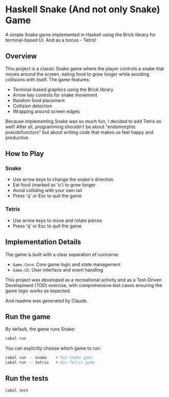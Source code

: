 # Haskell Snake (And not only Snake) Game

A simple Snake game implemented in Haskell using the Brick library for terminal-based UI. And as a bonus - Tetris!

## Overview

This project is a classic Snake game where the player controls a snake that moves around the screen, eating food to grow longer while avoiding collisions with itself. The game features:

- Terminal-based graphics using the Brick library
- Arrow key controls for snake movement
- Random food placement
- Collision detection
- Wrapping around screen edges

Because implementing Snake was so much fun, I decided to add Tetris as well! After all, programming shouldn't be about "endomorphic pseudofunctors" but about writing code that makes us feel happy and productive.

## How to Play

### Snake
- Use arrow keys to change the snake's direction
- Eat food (marked as 'o') to grow longer
- Avoid colliding with your own tail
- Press 'q' or Esc to quit the game

### Tetris
- Use arrow keys to move and rotate pieces
- Press 'q' or Esc to quit the game

## Implementation Details

The game is built with a clear separation of concerns:
- `Game.Core`: Core game logic and state management
- `Game.UI`: User interface and event handling

This project was developed as a recreational activity and as a Test-Driven Development (TDD) exercise, with comprehensive test cases ensuring the game logic works as expected.

And readme was generated by Claude.

## Run the game

By default, the game runs Snake:

```bash
cabal run
```

You can explicitly choose which game to run:

```bash
cabal run -- snake    # Run Snake game
cabal run -- tetris   # Run Tetris game
```

## Run the tests

```bash
cabal test
```


